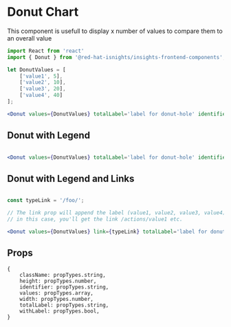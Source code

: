 
# Donut Chart

This component is usefull to display x number of values to compare them to an overall value

```jsx
import React from 'react'
import { Donut } from '@red-hat-isnights/insights-frontend-components';

let DonutValues = [
    ['value1', 5],
    ['value2', 10],
    ['value3', 20],
    ['value4', 40]
];

<Donut values={DonutValues} totalLabel='label for donut-hole' identifier='donut-identifier'/>;

```

## Donut with Legend

```jsx

<Donut values={DonutValues} totalLabel='label for donut-hole' identifier='donut-identifier' withLegend/>;

```

## Donut with Legend and Links

```jsx

const typeLink = '/foo/';

// The link prop will append the label (value1, value2, value3, value4) to the typeLink const
// in this case, you'll get the link /actions/value1 etc.

<Donut values={DonutValues} link={typeLink} totalLabel='label for donut-hole' identifier='donut-identifier' withLegend/>;

```

## Props

```JS
{
    className: propTypes.string,
    height: propTypes.number,
    identifier: propTypes.string,
    values: propTypes.array,
    width: propTypes.number,
    totalLabel: propTypes.string,
    withLabel: propTypes.bool,
}
```